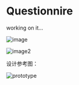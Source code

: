 # Questionnire
working on it...

![image](http://ot8ooevw7.bkt.clouddn.com/%E9%97%AE%E5%8D%B7.jpg)

![image2](http://ot8ooevw7.bkt.clouddn.com/%E9%97%AE%E5%8D%B72.jpg)

设计参考图：

![prototype](http://ot8ooevw7.bkt.clouddn.com/%E9%97%AE%E5%8D%B7%E8%AE%BE%E8%AE%A1%E5%9B%BE.png)
